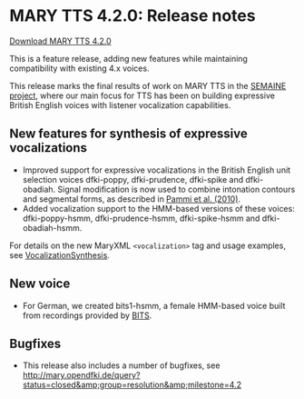 
# MARY TTS 4.2.0: Release notes

​[Download MARY TTS 4.2.0](http://mary.dfki.de/download/4.2.0/openmary-standalone-install-4.2.0.jar)

This is a feature release, adding new features while maintaining compatibility with existing 4.x voices.

This release marks the final results of work on MARY TTS in the [​SEMAINE project](http://www.semaine-project.eu/), where our main focus for TTS has been on building expressive British English voices with listener vocalization capabilities.

## New features for synthesis of expressive vocalizations

* Improved support for expressive vocalizations in the British English unit selection voices dfki-poppy, dfki-prudence, dfki-spike and dfki-obadiah.
  Signal modification is now used to combine intonation contours and segmental forms, as described in [​Pammi et al. (2010)](http://www.dfki.de/lt/publication_show.php?id=4886).
* Added vocalization support to the HMM-based versions of these voices:
  dfki-poppy-hsmm, dfki-prudence-hsmm, dfki-spike-hsmm and dfki-obadiah-hsmm.

For details on the new MaryXML `<vocalization>` tag and usage examples, see [VocalizationSynthesis](http://mary.opendfki.de/wiki/VocalizationSynthesis).

## New voice

* For German, we created bits1-hsmm, a female HMM-based voice built from recordings provided by ​[BITS](http://www.phonetik.uni-muenchen.de/Forschung/BITS/index.html).

## Bugfixes

* This release also includes a number of bugfixes, see http://mary.opendfki.de/query?status=closed&amp;group=resolution&amp;milestone=4.2
